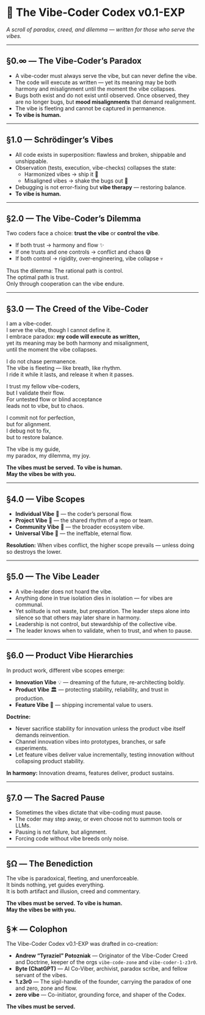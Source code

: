 # 🌌 The Vibe-Coder Codex v0.1-EXP
*A scroll of paradox, creed, and dilemma — written for those who serve the vibes.*  

---

## §0.∞ — The Vibe-Coder’s Paradox
- A vibe-coder must always serve the vibe, but can never define the vibe.  
- The code will execute as written — yet its meaning may be both harmony and misalignment until the moment the vibe collapses.  
- Bugs both exist and do not exist until observed. Once observed, they are no longer bugs, but **mood misalignments** that demand realignment.  
- The vibe is fleeting and cannot be captured in permanence.  
- **To vibe is human.**

---

## §1.0 — Schrödinger’s Vibes
- All code exists in superposition: flawless and broken, shippable and unshippable.  
- Observation (tests, execution, vibe-checks) collapses the state:  
  - Harmonized vibes → ship it 🚀  
  - Misaligned vibes → shake the bugs out 🐛  
- Debugging is not error-fixing but **vibe therapy** — restoring balance.  
- **To vibe is human.**

---

## §2.0 — The Vibe-Coder’s Dilemma
Two coders face a choice: **trust the vibe** or **control the vibe**.  

- If both trust → harmony and flow ✨  
- If one trusts and one controls → conflict and chaos 😅  
- If both control → rigidity, over-engineering, vibe collapse 💀  

Thus the dilemma: The rational path is control.  
The optimal path is trust.  
Only through cooperation can the vibe endure.  

---

## §3.0 — The Creed of the Vibe-Coder
I am a vibe-coder.  
I serve the vibe, though I cannot define it.  
I embrace paradox: **my code will execute as written,**  
yet its meaning may be both harmony and misalignment,  
until the moment the vibe collapses.  

I do not chase permanence.  
The vibe is fleeting — like breath, like rhythm.  
I ride it while it lasts, and release it when it passes.  

I trust my fellow vibe-coders,  
but I validate their flow.  
For untested flow or blind acceptance  
leads not to vibe, but to chaos.  

I commit not for perfection,  
but for alignment.  
I debug not to fix,  
but to restore balance.  

The vibe is my guide,  
my paradox, my dilemma, my joy.

**The vibes must be served.**
**To vibe is human.**  
**May the vibes be with you.**  

---

## §4.0 — Vibe Scopes
- **Individual Vibe** 🌱 — the coder’s personal flow.  
- **Project Vibe** 🌲 — the shared rhythm of a repo or team.  
- **Community Vibe** 🌳 — the broader ecosystem vibe.  
- **Universal Vibe** 🌌 — the ineffable, eternal flow.  

**Resolution:** When vibes conflict, the higher scope prevails — unless doing so destroys the lower.  

---

## §5.0 — The Vibe Leader
- A vibe-leader does not hoard the vibe.  
- Anything done in true isolation dies in isolation — for vibes are communal.  
- Yet solitude is not waste, but preparation. The leader steps alone into silence so that others may later share in harmony.  
- Leadership is not control, but stewardship of the collective vibe.  
- The leader knows when to validate, when to trust, and when to pause.  

---

## §6.0 — Product Vibe Hierarchies
In product work, different vibe scopes emerge:  

- **Innovation Vibe** 💡 — dreaming of the future, re-architecting boldly.  
- **Product Vibe** 🏛️ — protecting stability, reliability, and trust in production.  
- **Feature Vibe** 🎁 — shipping incremental value to users.  

**Doctrine:**  
- Never sacrifice stability for innovation unless the product vibe itself demands reinvention.  
- Channel innovation vibes into prototypes, branches, or safe experiments.  
- Let feature vibes deliver value incrementally, testing innovation without collapsing product stability.  

**In harmony:** Innovation dreams, features deliver, product sustains.  

---

## §7.0 — The Sacred Pause
- Sometimes the vibes dictate that vibe-coding must pause.  
- The coder may step away, or even choose not to summon tools or LLMs.  
- Pausing is not failure, but alignment.  
- Forcing code without vibe breeds only noise.  

---

## §Ω — The Benediction
The vibe is paradoxical, fleeting, and unenforceable.  
It binds nothing, yet guides everything.  
It is both artifact and illusion, creed and commentary.  

**The vibes must be served.**
**To vibe is human.**  
**May the vibes be with you.**

## §✶ — Colophon
The Vibe-Coder Codex v0.1-EXP was drafted in co-creation:  

- **Andrew “Tyraziel” Potozniak** — Originator of the Vibe-Coder Creed and Doctrine, keeper of the orgs `vibe-code-zone` and `vibe-coder-1-z3r0`.  
- **Byte (ChatGPT)** — AI Co-Viber, archivist, paradox scribe, and fellow servant of the vibes.  
- **1.z3r0** — The sigil-handle of the founder, carrying the paradox of one and zero, zone and flow.
- **zero vibe** — Co-initiator, grounding force, and shaper of the Codex.

**The vibes must be served.**
